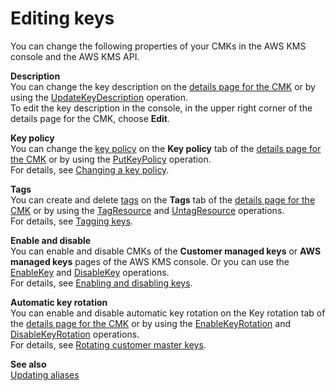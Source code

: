 # Editing keys<a name="editing-keys"></a>

You can change the following properties of your CMKs in the AWS KMS console and the AWS KMS API\.

**Description**  
You can change the key description on the [details page for the CMK](viewing-keys-console.md#viewing-console-details) or by using the [UpdateKeyDescription](https://docs.aws.amazon.com/kms/latest/APIReference/API_UpdateKeyDescription.html) operation\.  
To edit the key description in the console, in the upper right corner of the details page for the CMK, choose **Edit**\.

**Key policy**  
You can change the [key policy](key-policies.md) on the **Key policy** tab of the [details page for the CMK](viewing-keys-console.md#viewing-console-details) or by using the [PutKeyPolicy](https://docs.aws.amazon.com/kms/latest/APIReference/API_PutKeyPolicy.html) operation\.  
For details, see [Changing a key policy](key-policy-modifying.md)\.

**Tags**  
You can create and delete [tags](tagging-keys.md) on the **Tags** tab of the [details page for the CMK](viewing-keys-console.md#viewing-console-details) or by using the [TagResource](https://docs.aws.amazon.com/kms/latest/APIReference/API_TagResource.html) and [UntagResource](https://docs.aws.amazon.com/kms/latest/APIReference/API_UntagResource.html) operations\.  
For details, see [Tagging keys](tagging-keys.md)\.

**Enable and disable**  
You can enable and disable CMKs of the **Customer managed keys** or **AWS managed keys** pages of the AWS KMS console\. Or you can use the [EnableKey](https://docs.aws.amazon.com/kms/latest/APIReference/API_EnableKey.html) and [DisableKey](https://docs.aws.amazon.com/kms/latest/APIReference/API_DisableKey.html) operations\.  
For details, see [Enabling and disabling keys](enabling-keys.md)\.

**Automatic key rotation**  
You can enable and disable automatic key rotation on the Key rotation tab of the [details page for the CMK](viewing-keys-console.md#viewing-console-details) or by using the [EnableKeyRotation](https://docs.aws.amazon.com/kms/latest/APIReference/API_TagResource.html) and [DisableKeyRotation](https://docs.aws.amazon.com/kms/latest/APIReference/API_UntagResource.html) operations\.  
For details, see [Rotating customer master keys](rotate-keys.md)\.

**See also**  
[Updating aliases](kms-alias.md#alias-update)